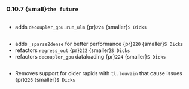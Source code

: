 ### 0.10.7 {small}`the future`

```{rubric} Features
```
* adds `decoupler_gpu.run_ulm` {pr}`224` {smaller}`S Dicks`

```{rubric} Performance
```
* adds `_sparse2dense` for better performance {pr}`220` {smaller}`S Dicks`
* refactors `regress_out` {pr}`222` {smaller}`S Dicks`
* refactors `decoupler_gpu` dataloading {pr}`224` {smaller}`S Dicks`


```{rubric} Bug fixes
```
* Removes support for older rapids with `tl.louvain` that cause issues {pr}`226` {smaller}`S Dicks`

```{rubric} Misc
```
